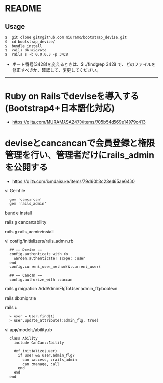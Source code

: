 # README

## Usage

```
$  git clone git@github.com:miuramo/bootstrap_devise.git
$  cd bootstrap_devise/
$  bundle install
$  rails db:migrate
$  rails s -b 0.0.0.0 -p 3428
```
* ポート番号(3428)を変えるときは、$ ./findgrep 3428 で、どのファイルを修正すべきか、確認して、変更してください。

---

# Ruby on Railsでdeviseを導入する(Bootstrap4+日本語化対応)

* https://qiita.com/MURAMASA2470/items/705b54d569e14979c413

# deviseとcancancanで会員登録と権限管理を行い、管理者だけにrails_adminを公開する

* https://qiita.com/iamdaisuke/items/79d60b3c23e465ae6460

 vi Gemfile
```
  gem 'cancancan'
  gem 'rails_admin'
```
 bundle install

 rails g cancan:ability

 rails g rails_admin:install

 vi config/initializers/rails_admin.rb 
```
  ## == Devise ==
  config.authenticate_with do
    warden.authenticate! scope: :user
  end
  config.current_user_method(&:current_user)

  ## == Cancan ==
  config.authorize_with :cancan
```

 rails g migration AddAdminFlgToUser admin_flg:boolean

 rails db:migrate

 rails c
```
  > user = User.find(1)
  > user.update_attribute(:admin_flg, true)
```
 vi app/models/ability.rb
```
  class Ability
    include CanCan::Ability

    def initialize(user)
      if user && user.admin_flg?
        can :access, :rails_admin
        can :manage, :all
      end
    end
  end
```

